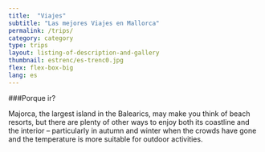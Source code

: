 ```yaml
---
title:  "Viajes"
subtitle: "Las mejores Viajes en Mallorca"
permalink: /trips/
category: category
type: trips
layout: listing-of-description-and-gallery
thumbnail: estrenc/es-trenc0.jpg
flex: flex-box-big
lang: es
---
```


###Porque ir?

Majorca, the largest island in the Balearics, may make you think of beach resorts, but there are plenty of other ways to enjoy both its coastline and the interior – particularly in autumn and winter when the crowds have gone and the temperature is more suitable for outdoor activities.
